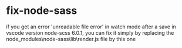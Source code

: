 # fix-node-sass
if you get an error 'unreadable file error' in watch mode after a save in vscode version node-scss 6.0.1, you can fix it simply by replacing the node_modules\node-sass\lib\render.js file by this one
